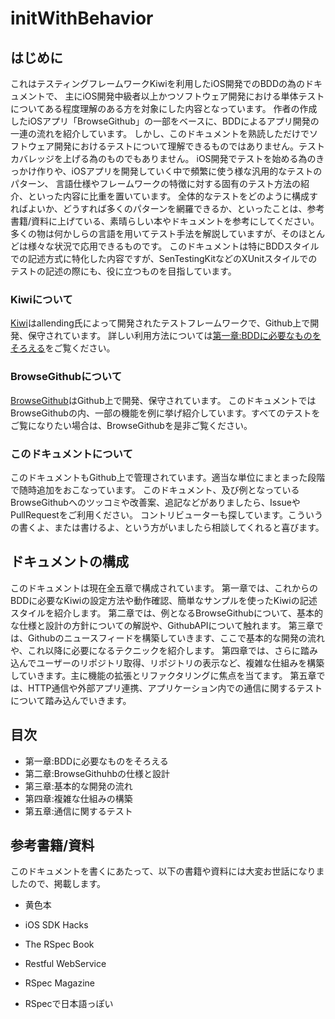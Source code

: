 ---
---

# initWithBehavior

## はじめに
これはテスティングフレームワークKiwiを利用したiOS開発でのBDDの為のドキュメントで、
主にiOS開発中級者以上かつソフトウェア開発における単体テストについてある程度理解のある方を対象にした内容となっています。
作者の作成したiOSアプリ「BrowseGithub」の一部をベースに、BDDによるアプリ開発の一連の流れを紹介しています。
しかし、このドキュメントを熟読しただけでソフトウェア開発におけるテストについて理解できるものではありません。テストカバレッジを上げる為のものでもありません。
iOS開発でテストを始める為のきっかけ作りや、iOSアプリを開発していく中で頻繁に使う様な汎用的なテストのパターン、
言語仕様やフレームワークの特徴に対する固有のテスト方法の紹介、といった内容に比重を置いています。
全体的なテストをどのように構成すればよいか、どうすれば多くのパターンを網羅できるか、といったことは、参考書籍/資料に上げている、素晴らしい本やドキュメントを参考にしてください。
多くの物は何かしらの言語を用いてテスト手法を解説していますが、そのほとんどは様々な状況で応用できるものです。
このドキュメントは特にBDDスタイルでの記述方式に特化した内容ですが、SenTestingKitなどのXUnitスタイルでのテストの記述の際にも、役に立つものを目指しています。

### Kiwiについて
[Kiwi](https://github.com/allending/Kiwi)はallending氏によって開発されたテストフレームワークで、Github上で開発、保守されています。
詳しい利用方法については[第一章:BDDに必要なものをそろえる](http://github.com/yaakaito/initWithBehavior/Chapter1/)をご覧ください。

### BrowseGithubについて
[BrowseGithub](http://github.com/yaakaito/BrowseGithub)はGithub上で開発、保守されています。
このドキュメントではBrowseGithubの内、一部の機能を例に挙げ紹介しています。すべてのテストをご覧になりたい場合は、BrowseGithubを是非ご覧ください。

### このドキュメントについて
このドキュメントもGithub上で管理されています。適当な単位にまとまった段階で随時追加をおこなっています。
このドキュメント、及び例となっているBrowseGithubへのツッコミや改善案、追記などがありましたら、IssueやPullRequestをご利用ください。
コントリビューターも探しています。こういうの書くよ、または書けるよ、という方がいましたら相談してくれると喜びます。

## ドキュメントの構成
このドキュメントは現在全五章で構成されています。
第一章では、これからのBDDに必要なKiwiの設定方法や動作確認、簡単なサンプルを使ったKiwiの記述スタイルを紹介します。
第二章では、例となるBrowseGithubについて、基本的な仕様と設計の方針についての解説や、GithubAPIについて触れます。
第三章では、Githubのニュースフィードを構築していきます、ここで基本的な開発の流れや、これ以降に必要になるテクニックを紹介します。
第四章では、さらに踏み込んでユーザーのリポジトリ取得、リポジトリの表示など、複雑な仕組みを構築していきます。主に機能の拡張とリファクタリングに焦点を当てます。
第五章では、HTTP通信や外部アプリ連携、アプリケーション内での通信に関するテストについて踏み込んでいきます。

## 目次
* 第一章:BDDに必要なものをそろえる
* 第二章:BrowseGithuhbの仕様と設計
* 第三章:基本的な開発の流れ
* 第四章:複雑な仕組みの構築
* 第五章:通信に関するテスト

## 参考書籍/資料
このドキュメントを書くにあたって、以下の書籍や資料には大変お世話になりましたので、掲載します。

* 黄色本
* iOS SDK Hacks
* The RSpec Book
* Restful WebService

* RSpec Magazine
* RSpecで日本語っぽい
